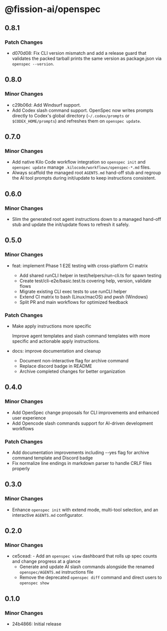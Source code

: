 # @fission-ai/openspec

## 0.8.1

### Patch Changes

- d070d08: Fix CLI version mismatch and add a release guard that validates the packed tarball prints the same version as package.json via `openspec --version`.

## 0.8.0

### Minor Changes

- c29b06d: Add Windsurf support.
- Add Codex slash command support. OpenSpec now writes prompts directly to Codex's global directory (`~/.codex/prompts` or `$CODEX_HOME/prompts`) and refreshes them on `openspec update`.

## 0.7.0

### Minor Changes

- Add native Kilo Code workflow integration so `openspec init` and `openspec update` manage `.kilocode/workflows/openspec-*.md` files.
- Always scaffold the managed root `AGENTS.md` hand-off stub and regroup the AI tool prompts during init/update to keep instructions consistent.

## 0.6.0

### Minor Changes

- Slim the generated root agent instructions down to a managed hand-off stub and update the init/update flows to refresh it safely.

## 0.5.0

### Minor Changes

- feat: implement Phase 1 E2E testing with cross-platform CI matrix

  - Add shared runCLI helper in test/helpers/run-cli.ts for spawn testing
  - Create test/cli-e2e/basic.test.ts covering help, version, validate flows
  - Migrate existing CLI exec tests to use runCLI helper
  - Extend CI matrix to bash (Linux/macOS) and pwsh (Windows)
  - Split PR and main workflows for optimized feedback

### Patch Changes

- Make apply instructions more specific

  Improve agent templates and slash command templates with more specific and actionable apply instructions.

- docs: improve documentation and cleanup

  - Document non-interactive flag for archive command
  - Replace discord badge in README
  - Archive completed changes for better organization

## 0.4.0

### Minor Changes

- Add OpenSpec change proposals for CLI improvements and enhanced user experience
- Add Opencode slash commands support for AI-driven development workflows

### Patch Changes

- Add documentation improvements including --yes flag for archive command template and Discord badge
- Fix normalize line endings in markdown parser to handle CRLF files properly

## 0.3.0

### Minor Changes

- Enhance `openspec init` with extend mode, multi-tool selection, and an interactive `AGENTS.md` configurator.

## 0.2.0

### Minor Changes

- ce5cead: - Add an `openspec view` dashboard that rolls up spec counts and change progress at a glance
  - Generate and update AI slash commands alongside the renamed `openspec/AGENTS.md` instructions file
  - Remove the deprecated `openspec diff` command and direct users to `openspec show`

## 0.1.0

### Minor Changes

- 24b4866: Initial release

